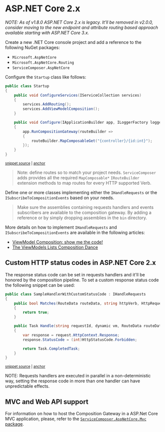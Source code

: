 <!--
GENERATED FILE - DO NOT EDIT
This file was generated by [MarkdownSnippets](https://github.com/SimonCropp/MarkdownSnippets).
Source File: /docs/asp-net-core-2x/README.md
To change this file edit the source file and then run MarkdownSnippets.
-->

# ASP.NET Core 2.x

_NOTE: As of v1.8.0 ASP.NET Core 2.x is legacy. It'll be removed in v2.0.0, consider moving to the new endpoint and attribute routing based approach available starting with ASP.NET Core 3.x._

Create a new .NET Core console project and add a reference to the following NuGet packages:

* `Microsoft.AspNetCore`
* `Microsoft.AspNetCore.Routing`
* `ServiceComposer.AspNetCore`

Configure the `Startup` class like follows:

<!-- snippet: net-core-2x-sample-startup -->
<a id='snippet-net-core-2x-sample-startup'></a>
```cs
public class Startup
{
    public void ConfigureServices(IServiceCollection services)
    {
        services.AddRouting();
        services.AddViewModelComposition();
    }

    public void Configure(IApplicationBuilder app, ILoggerFactory loggerFactory)
    {
        app.RunCompositionGateway(routeBuilder =>
        {
            routeBuilder.MapComposableGet("{controller}/{id:int}");
        });
    }
}
```
<sup><a href='/src/Snippets.NetCore2x/Startup.cs#L9-L26' title='Snippet source file'>snippet source</a> | <a href='#snippet-net-core-2x-sample-startup' title='Start of snippet'>anchor</a></sup>
<!-- endSnippet -->

> Note: define routes so to match your project needs. `ServiceComposer` adds provides all the required `MapComposable*` `IRouteBuilder` extension methods to map routes for every HTTP supported Verb.

Define one or more classes implementing either the `IHandleRequests` or the `ISubscribeToCompositionEvents` based on your needs.

> Make sure the assemblies containing requests handlers and events subscribers are available to the composition gateway. By adding a reference or by simply dropping assemblies in the `bin` directory.

More details on how to implement `IHandleRequests` and `ISubscribeToCompositionEvents` are available in the following articles:

* [ViewModel Composition: show me the code!](https://milestone.topics.it/view-model-composition/2019/03/06/viewmodel-composition-show-me-the-code.html)
* [The ViewModels Lists Composition Dance](https://milestone.topics.it/view-model-composition/2019/03/21/the-viewmodels-lists-composition-dance.html)

## Custom HTTP status codes in ASP.NET Core 2.x

The response status code can be set in requests handlers and it'll be honored by the composition pipeline. To set a custom response status code the following snippet can be used:

<!-- snippet: net-core-2x-sample-handler-with-custom-status-code -->
<a id='snippet-net-core-2x-sample-handler-with-custom-status-code'></a>
```cs
public class SampleHandlerWithCustomStatusCode : IHandleRequests
{
    public bool Matches(RouteData routeData, string httpVerb, HttpRequest request)
    {
        return true;
    }

    public Task Handle(string requestId, dynamic vm, RouteData routeData, HttpRequest request)
    {
        var response = request.HttpContext.Response;
        response.StatusCode = (int)HttpStatusCode.Forbidden;

        return Task.CompletedTask;
    }
}
```
<sup><a href='/src/Snippets.NetCore2x/SampleHandler/SampleHandler.cs#L9-L25' title='Snippet source file'>snippet source</a> | <a href='#snippet-net-core-2x-sample-handler-with-custom-status-code' title='Start of snippet'>anchor</a></sup>
<!-- endSnippet -->

NOTE: Requests handlers are executed in parallel in a non-deterministic way, setting the response code in more than one handler can have unpredictable effects.

## MVC and Web API support

For information on how to host the Composition Gateway in a ASP.Net Core MVC application, please, refer to the [`ServiceComposer.AspNetCore.Mvc` package](https://github.com/ServiceComposer/ServiceComposer.AspNetCore.Mvc).
